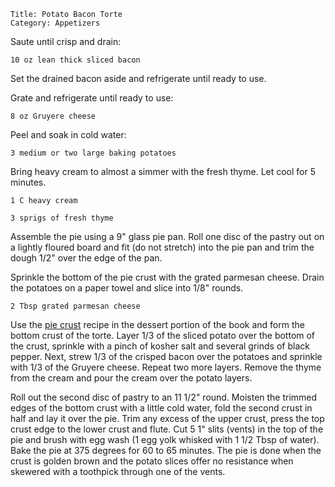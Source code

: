 ~~~ recipe-info
Title: Potato Bacon Torte
Category: Appetizers
~~~

Saute until crisp and drain:

~~~ recipe-ingredients
10 oz lean thick sliced bacon
~~~

Set the drained bacon aside and refrigerate until ready to use.

Grate and refrigerate until ready to use:

~~~ recipe-ingredients
8 oz Gruyere cheese
~~~

Peel and soak in cold water:

~~~ recipe-ingredients
3 medium or two large baking potatoes
~~~

Bring heavy cream to almost a simmer with the fresh thyme. Let cool for 5 minutes.

~~~ recipe-ingredients
1 C heavy cream

3 sprigs of fresh thyme
~~~

Assemble the pie using a 9" glass pie pan. Roll one disc of the pastry out on a lightly floured
board and fit (do not stretch) into the pie pan and trim the dough 1/2" over the edge of the pan.

Sprinkle the bottom of the pie crust with the grated parmesan cheese. Drain the potatoes on a paper
towel and slice into 1/8" rounds.

~~~ recipe-ingredients
2 Tbsp grated parmesan cheese
~~~

Use the
[pie crust](https://craigahobbs.github.io/markdown-book/#id=PieCrust&categories.0=Desserts&url=https://craigahobbs.github.io/hobbs-family-cookbook/HobbsFamilyCookbook.json)
recipe in the dessert portion of the book and form the bottom crust of the torte. Layer 1/3 of the
sliced potato over the bottom of the crust, sprinkle with a pinch of kosher salt and several grinds
of black pepper. Next, strew 1/3 of the crisped bacon over the potatoes and sprinkle with 1/3 of the
Gruyere cheese. Repeat two more layers. Remove the thyme from the cream and pour the cream over the
potato layers.

Roll out the second disc of pastry to an 11 1/2" round. Moisten the trimmed edges of the bottom
crust with a little cold water, fold the second crust in half and lay it over the pie. Trim any
excess of the upper crust, press the top crust edge to the lower crust and flute. Cut 5 1" slits
(vents) in the top of the pie and brush with egg wash (1 egg yolk whisked with 1 1/2 Tbsp of water).
Bake the pie at 375 degrees for 60 to 65 minutes. The pie is done when the crust is golden brown and
the potato slices offer no resistance when skewered with a toothpick through one of the vents.
